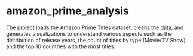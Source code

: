 # amazon_prime_analysis
The project loads the Amazon Prime Titles dataset, cleans the data, and generates visualizations to understand various aspects such as the distribution of release years, the count of titles by type (Movie/TV Show), and the top 10 countries with the most titles.
